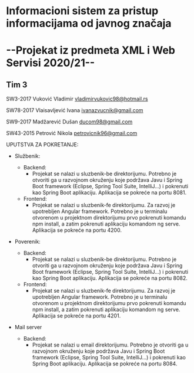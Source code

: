 # Informacioni sistem za pristup informacijama od javnog značaja

# --Projekat iz predmeta XML i Web Servisi 2020/21--


Tim 3
------
SW3-2017	Vuković	Vladimir vladimirvukovic98@hotmail.rs

SW78-2017	Vlaisavljević Ivana	ivanazvucnik@gmail.com

SW9-2017	Madžarević Dušan	ducom98@gmail.com

SW43-2015	Petrović Nikola	petrovicnik96@gmail.com


UPUTSTVA ZA POKRETANJE:

- Službenik:
  - Backend:
    - Projekat se nalazi u sluzbenik-be direktorijumu. Potrebno je otvoriti ga u razvojnom okruženju koje podržava Javu i Spring Boot framework (Eclipse, Spring Tool Suite, IntelliJ...) i pokrenuti kao Spring Boot aplikaciju. Aplikacija se pokreće na portu 8081.
  - Frontend:
    - Projekat se nalazi u sluzbenik-fe direktorijumu. Za razvoj je upotrebljen Angular framework. Potrebno je u terminalu otvorenom u projektnom direktorijumu prvo pokrenuti komandu npm install, a zatim pokrenuti aplikaciju komandom ng serve. Aplikacija se pokreće na portu 4200.
    
- Poverenik:
  - Backend:
    - Projekat se nalazi u sluzbenik-be direktorijumu. Potrebno je otvoriti ga u razvojnom okruženju koje podržava Javu i Spring Boot framework (Eclipse, Spring Tool Suite, IntelliJ...) i pokrenuti kao Spring Boot aplikaciju. Aplikacija se pokreće na portu 8082.
  - Frontend:
    - Projekat se nalazi u sluzbenik-fe direktorijumu. Za razvoj je upotrebljen Angular framework. Potrebno je u terminalu otvorenom u projektnom direktorijumu prvo pokrenuti komandu npm install, a zatim pokrenuti aplikaciju komandom ng serve. Aplikacija se pokreće na portu 4201.
    
- Mail server
  - Backend:
    - Projekat se nalazi u email direktorijumu. Potrebno je otvoriti ga u razvojnom okruženju koje podržava Javu i Spring Boot framework (Eclipse, Spring Tool Suite, IntelliJ...) i pokrenuti kao Spring Boot aplikaciju. Aplikacija se pokreće na portu 8084.
